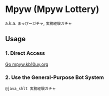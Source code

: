 # Mpyw (Mpyw Lottery)
a.k.a. `まっぴーガチャ`, `実務経験ガチャ`

## Usage
### 1. Direct Access
[Go mpyw.kb10uy.org](http://mpyw.kb10uy.org)

### 2. Use the General-Purpose Bot System
```
@java_shlt 実務経験ガチャ
```
